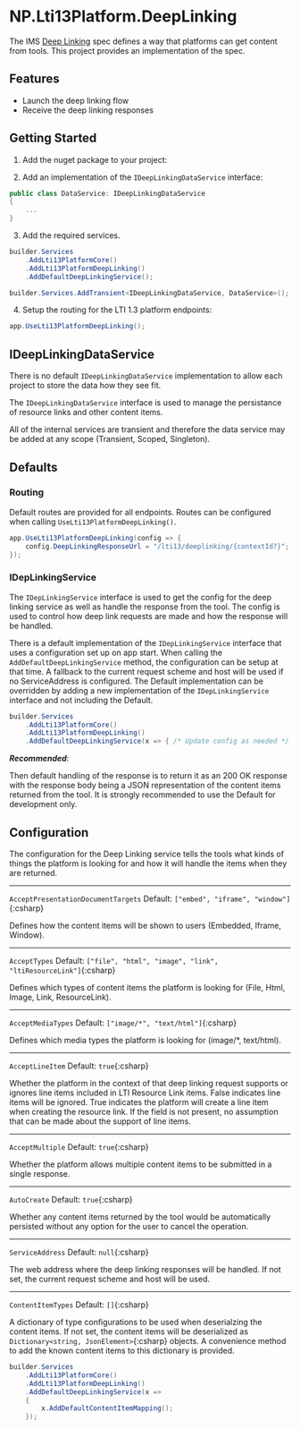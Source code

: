 ﻿# NP.Lti13Platform.DeepLinking

The IMS [Deep Linking](https://www.imsglobal.org/spec/lti-dl/v2p0) spec defines a way that platforms can get content from tools. This project provides an implementation of the spec.

## Features

- Launch the deep linking flow
- Receive the deep linking responses

## Getting Started

1. Add the nuget package to your project:

2. Add an implementation of the `IDeepLinkingDataService` interface:

```csharp
public class DataService: IDeepLinkingDataService
{
    ...
}
```

3. Add the required services.

```csharp
builder.Services
    .AddLti13PlatformCore()
    .AddLti13PlatformDeepLinking()
    .AddDefaultDeepLinkingService();

builder.Services.AddTransient<IDeepLinkingDataService, DataService>();
```

4. Setup the routing for the LTI 1.3 platform endpoints:

```csharp
app.UseLti13PlatformDeepLinking();
```

## IDeepLinkingDataService

There is no default `IDeepLinkingDataService` implementation to allow each project to store the data how they see fit.

The `IDeepLinkingDataService` interface is used to manage the persistance of resource links and other content items.

All of the internal services are transient and therefore the data service may be added at any scope (Transient, Scoped, Singleton).

## Defaults

### Routing

Default routes are provided for all endpoints. Routes can be configured when calling `UseLti13PlatformDeepLinking()`.

```csharp
app.UseLti13PlatformDeepLinking(config => {
    config.DeepLinkingResponseUrl = "/lti13/deeplinking/{contextId?}"; // {contextId?} is required
});
```

### IDepLinkingService

The `IDepLinkingService` interface is used to get the config for the deep linking service as well as handle the response from the tool. The config is used to control how deep link requests are made and how the response will be handled.

There is a default implementation of the `IDepLinkingService` interface that uses a configuration set up on app start. When calling the `AddDefaultDeepLinkingService` method, the configuration can be setup at that time. A fallback to the current request scheme and host will be used if no ServiceAddress is configured. The Default implementation can be overridden by adding a new implementation of the `IDepLinkingService` interface and not including the Default.

```csharp
builder.Services
    .AddLti13PlatformCore()
    .AddLti13PlatformDeepLinking()
    .AddDefaultDeepLinkingService(x => { /* Update config as needed */ });
```

***Recommended***:

Then default handling of the response is to return it as an 200 OK response with the response body being a JSON representation of the content items returned from the tool. It is strongly recommended to use the Default for development only.

## Configuration

The configuration for the Deep Linking service tells the tools what kinds of things the platform is looking for and how it will handle the items when they are returned.

<hr>

`AcceptPresentationDocumentTargets` Default: `["embed", "iframe", "window"]`{:csharp}

Defines how the content items will be shown to users (Embedded, Iframe, Window).

<hr>

`AcceptTypes` Default: `["file", "html", "image", "link", "ltiResourceLink"]`{:csharp}

Defines which types of content items the platform is looking for (File, Html, Image, Link, ResourceLink).

<hr>

`AcceptMediaTypes` Default: `["image/*", "text/html"]`{:csharp}

Defines which media types the platform is looking for (image/*, text/html).

<hr>

`AcceptLineItem` Default: `true`{:csharp}

Whether the platform in the context of that deep linking request supports or ignores line items included in LTI Resource Link items. False indicates line items will be ignored. True indicates the platform will create a line item when creating the resource link. If the field is not present, no assumption that can be made about the support of line items.

<hr>

`AcceptMultiple` Default: `true`{:csharp}

Whether the platform allows multiple content items to be submitted in a single response.

<hr>

`AutoCreate` Default: `true`{:csharp}

Whether any content items returned by the tool would be automatically persisted without any option for the user to cancel the operation.

<hr>

`ServiceAddress` Default: `null`{:csharp}

The web address where the deep linking responses will be handled. If not set, the current request scheme and host will be used.

<hr>

`ContentItemTypes` Default: `[]`{:csharp}

A dictionary of type configurations to be used when deserialzing the content items. If not set, the content items will be deserialized as `Dictionary<string, JsonElement>`{:csharp} objects. A convenience method to add the known content items to this dictionary is provided.

```csharp
builder.Services
    .AddLti13PlatformCore()
    .AddLti13PlatformDeepLinking()
    .AddDefaultDeepLinkingService(x => 
    {
        x.AddDefaultContentItemMapping();
    });
```